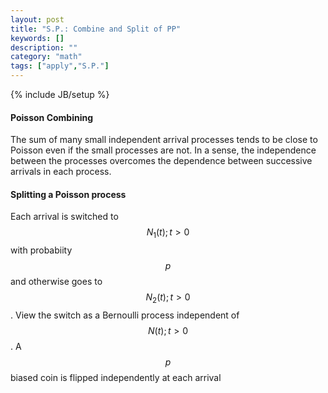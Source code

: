 ```yaml
---
layout: post
title: "S.P.: Combine and Split of PP"
keywords: [] 
description: ""
category: "math"
tags: ["apply","S.P."]
---
```

{% include JB/setup %}

#### Poisson Combining
The sum of many small independent arrival processes tends to be close to Poisson
even if the small processes are not.  In a sense, the independence between the
processes overcomes the dependence between successive arrivals in each process.

#### Splitting a Poisson process
Each arrival is switched to $${N_1(t);t>0}$$ with probabiity $$p$$ and otherwise
goes to $${N_2(t);t>0}$$.  View the switch as a Bernoulli process independent of
$${N(t);t>0}$$. A $$p$$ biased coin is flipped independently at each arrival

